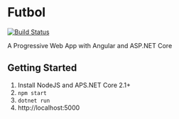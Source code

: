 # Futbol

[![Build Status](https://travis-ci.org/pouladpld/Futbol.svg?branch=master)](https://travis-ci.org/pouladpld/Futbol)

A Progressive Web App with Angular and ASP.NET Core

## Getting Started

<!-- 1. Install self-signed certificate. try [this article](https://www.humankode.com/asp-net-core/develop-locally-with-https-self-signed-certificates-and-asp-net-core) -->
1. Install NodeJS and APS.NET Core 2.1+
1. `npm start`
1. `dotnet run`
1. http://localhost:5000